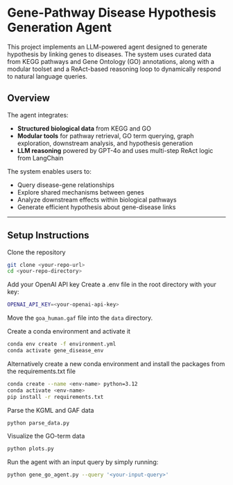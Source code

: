 # Gene-Pathway Disease Hypothesis Generation Agent

This project implements an LLM-powered agent designed to generate hypothesis by linking genes to diseases. The system uses curated data from KEGG pathways and Gene Ontology (GO) annotations, along with a modular toolset and a ReAct-based reasoning loop to dynamically respond to natural language queries.

## Overview

The agent integrates:

- **Structured biological data** from KEGG and GO
- **Modular tools** for pathway retrieval, GO term querying, graph exploration, downstream analysis, and hypothesis generation
- **LLM reasoning** powered by GPT-4o and uses multi-step ReAct logic from LangChain

The system enables users to:

- Query disease-gene relationships
- Explore shared mechanisms between genes
- Analyze downstream effects within biological pathways
- Generate efficient hypothesis about gene-disease links

---

## Setup Instructions

Clone the repository

```bash
git clone <your-repo-url>
cd <your-repo-directory>
```

Add your OpenAI API key
Create a .env file in the root directory with your key:
```bash
OPENAI_API_KEY=<your-openai-api-key>
```

Move the ```goa_human.gaf``` file into the ```data``` directory.

Create a conda environment and activate it
```bash
conda env create -f environment.yml
conda activate gene_disease_env
```
Alternatively create a new conda environment and install the packages from the requirements.txt file
```bash
conda create --name <env-name> python=3.12
conda activate <env-name>
pip install -r requirements.txt
```

Parse the KGML and GAF data
```bash
python parse_data.py
```

Visualize the GO-term data
```bash
python plots.py
```

Run the agent with an input query by simply running:
```bash
python gene_go_agent.py --query '<your-input-query>'
```
